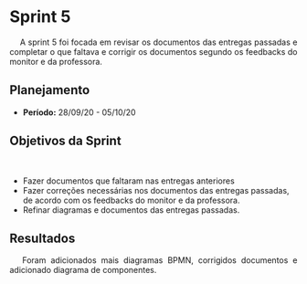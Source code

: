 # Sprint 5
<p align="justify">&emsp;
A sprint 5 foi focada em revisar os documentos das entregas passadas e completar o que faltava e corrigir os documentos segundo os feedbacks do monitor e da professora.
</p>

## Planejamento
* **Período:** 28/09/20 - 05/10/20

## Objetivos da Sprint

<p align="justify">&emsp;
<ul>
<li>Fazer documentos que faltaram nas entregas anteriores</li>
<li>Fazer correções necessárias nos documentos das entregas passadas, de acordo com os feedbacks do monitor e da professora.</li>
<li>Refinar diagramas e documentos das entregas passadas.</li>
</ul>
</p>

## Resultados
<p align="justify">&emsp;
Foram adicionados mais diagramas BPMN, corrigidos documentos e adicionado diagrama de componentes.
</p>
